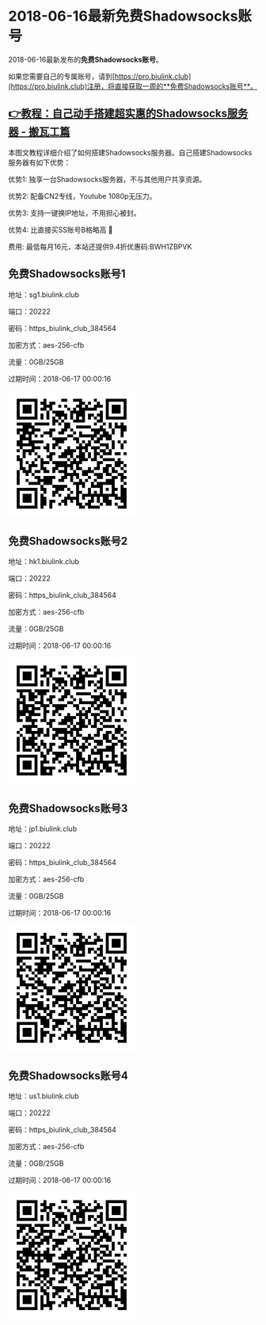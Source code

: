 # 2018-06-16最新**免费Shadowsocks账号**

2018-06-16最新发布的**免费Shadowsocks账号**。

如果您需要自己的专属账号，请到[https://pro.biulink.club](https://pro.biulink.club)注册，将直接获取一周的**免费Shadowsocks账号**。

## [👉教程：自己动手搭建超实惠的Shadowsocks服务器 - 搬瓦工篇](https://github.com/Biulink/ShadowsocksTutorials/blob/master/%E6%95%99%E6%82%A8%E8%87%AA%E5%B7%B1%E5%8A%A8%E6%89%8B%E6%90%AD%E5%BB%BA%E8%B6%85%E5%AE%9E%E6%83%A0%E7%9A%84Shadowsocks%E6%9C%8D%E5%8A%A1%E5%99%A8%20-%20%E6%90%AC%E7%93%A6%E5%B7%A5%E7%AF%87.md)
  
  本图文教程详细介绍了如何搭建Shadowsocks服务器。自己搭建Shadowsocks服务器有如下优势：

  优势1: 独享一台Shadowsocks服务器，不与其他用户共享资源。

  优势2: 配备CN2专线，Youtube 1080p无压力。

  优势3: 支持一键换IP地址，不用担心被封。

  优势4: 比直接买SS账号B格略高 🙂

  费用: 最低每月16元，本站还提供9.4折优惠码:BWH1ZBPVK  
## 免费Shadowsocks账号1

地址：sg1.biulink.club

端口：20222

密码：https_biulink_club_384564

加密方式：aes-256-cfb

流量：0GB/25GB

过期时间：2018-06-17 00:00:16

![免费Shadowsocks账号](../qrcode/1d9f933b-3985-4144-b8a9-5c75da940a62.png)

## 免费Shadowsocks账号2

地址：hk1.biulink.club

端口：20222

密码：https_biulink_club_384564

加密方式：aes-256-cfb

流量：0GB/25GB

过期时间：2018-06-17 00:00:16

![免费Shadowsocks账号](../qrcode/c8574f19-ffa1-4243-b058-6a6517dbe4b4.png)

## 免费Shadowsocks账号3

地址：jp1.biulink.club

端口：20222

密码：https_biulink_club_384564

加密方式：aes-256-cfb

流量：0GB/25GB

过期时间：2018-06-17 00:00:16

![免费Shadowsocks账号](../qrcode/de06d3c3-23e2-40a9-ab6f-5211589d3c67.png)

## 免费Shadowsocks账号4

地址：us1.biulink.club

端口：20222

密码：https_biulink_club_384564

加密方式：aes-256-cfb

流量：0GB/25GB

过期时间：2018-06-17 00:00:16

![免费Shadowsocks账号](../qrcode/27fe7774-50a3-4873-8821-7cfc208feb21.png)

